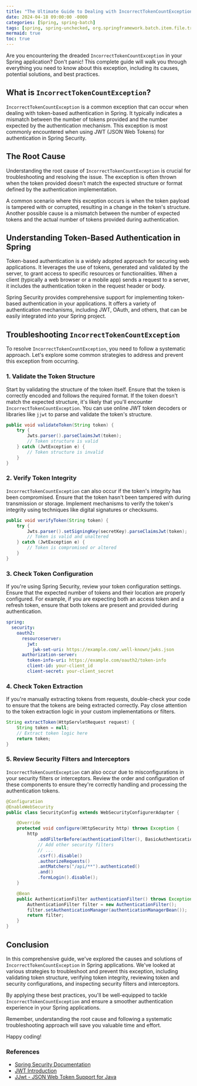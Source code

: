 ```yaml
---
title: "The Ultimate Guide to Dealing with IncorrectTokenCountException in Spring"
date: 2024-04-18 09:00:00 -0000
categories: [Spring, spring-batch]
tags: [spring, spring-unchecked, org.springframework.batch.item.file.transform]
mermaid: true
toc: true
---
```



Are you encountering the dreaded `IncorrectTokenCountException` in your Spring application? Don't panic! This complete guide will walk you through everything you need to know about this exception, including its causes, potential solutions, and best practices.

## What is `IncorrectTokenCountException`?

`IncorrectTokenCountException` is a common exception that can occur when dealing with token-based authentication in Spring. It typically indicates a mismatch between the number of tokens provided and the number expected by the authentication mechanism. This exception is most commonly encountered when using JWT (JSON Web Tokens) for authentication in Spring Security.

## The Root Cause

Understanding the root cause of `IncorrectTokenCountException` is crucial for troubleshooting and resolving the issue. The exception is often thrown when the token provided doesn't match the expected structure or format defined by the authentication implementation.

A common scenario where this exception occurs is when the token payload is tampered with or corrupted, resulting in a change in the token's structure. Another possible cause is a mismatch between the number of expected tokens and the actual number of tokens provided during authentication.

## Understanding Token-Based Authentication in Spring

Token-based authentication is a widely adopted approach for securing web applications. It leverages the use of tokens, generated and validated by the server, to grant access to specific resources or functionalities. When a client (typically a web browser or a mobile app) sends a request to a server, it includes the authentication token in the request header or body.

Spring Security provides comprehensive support for implementing token-based authentication in your applications. It offers a variety of authentication mechanisms, including JWT, OAuth, and others, that can be easily integrated into your Spring project.

## Troubleshooting `IncorrectTokenCountException`

To resolve `IncorrectTokenCountException`, you need to follow a systematic approach. Let's explore some common strategies to address and prevent this exception from occurring.

### 1. Validate the Token Structure

Start by validating the structure of the token itself. Ensure that the token is correctly encoded and follows the required format. If the token doesn't match the expected structure, it's likely that you'll encounter `IncorrectTokenCountException`. You can use online JWT token decoders or libraries like `jjwt` to parse and validate the token's structure.

```java
public void validateToken(String token) {
    try {
        Jwts.parser().parseClaimsJwt(token);
        // Token structure is valid
    } catch (JwtException e) {
        // Token structure is invalid
    }
}
```

### 2. Verify Token Integrity

`IncorrectTokenCountException` can also occur if the token's integrity has been compromised. Ensure that the token hasn't been tampered with during transmission or storage. Implement mechanisms to verify the token's integrity using techniques like digital signatures or checksums.

```java
public void verifyToken(String token) {
    try {
        Jwts.parser().setSigningKey(secretKey).parseClaimsJwt(token);
        // Token is valid and unaltered
    } catch (JwtException e) {
        // Token is compromised or altered
    }
}
```

### 3. Check Token Configuration

If you're using Spring Security, review your token configuration settings. Ensure that the expected number of tokens and their location are properly configured. For example, if you are expecting both an access token and a refresh token, ensure that both tokens are present and provided during authentication.

```yaml
spring:
  security:
    oauth2:
      resourceserver:
        jwt:
          jwk-set-uri: https://example.com/.well-known/jwks.json
      authorization-server:
        token-info-uri: https://example.com/oauth2/token-info
        client-id: your-client_id
        client-secret: your-client_secret
```

### 4. Check Token Extraction

If you're manually extracting tokens from requests, double-check your code to ensure that the tokens are being extracted correctly. Pay close attention to the token extraction logic in your custom implementations or filters.

```java
String extractToken(HttpServletRequest request) {
    String token = null;
    // Extract token logic here
    return token;
}
```

### 5. Review Security Filters and Interceptors

`IncorrectTokenCountException` can also occur due to misconfigurations in your security filters or interceptors. Review the order and configuration of these components to ensure they're correctly handling and processing the authentication tokens.

```java
@Configuration
@EnableWebSecurity
public class SecurityConfig extends WebSecurityConfigurerAdapter {

    @Override
    protected void configure(HttpSecurity http) throws Exception {
        http
            .addFilterBefore(authenticationFilter(), BasicAuthenticationFilter.class)
            // Add other security filters
            // ...
            .csrf().disable()
            .authorizeRequests()
            .antMatchers("/api/**").authenticated()
            .and()
            .formLogin().disable();
    }

    @Bean
    public AuthenticationFilter authenticationFilter() throws Exception {
        AuthenticationFilter filter = new AuthenticationFilter();
        filter.setAuthenticationManager(authenticationManagerBean());
        return filter;
    }
}
```

## Conclusion

In this comprehensive guide, we've explored the causes and solutions of `IncorrectTokenCountException` in Spring applications. We've looked at various strategies to troubleshoot and prevent this exception, including validating token structure, verifying token integrity, reviewing token and security configurations, and inspecting security filters and interceptors.

By applying these best practices, you'll be well-equipped to tackle `IncorrectTokenCountException` and ensure a smoother authentication experience in your Spring applications.

Remember, understanding the root cause and following a systematic troubleshooting approach will save you valuable time and effort.

Happy coding!

### References
- [Spring Security Documentation](https://docs.spring.io/spring-security/site/docs/current/reference/html5/)
- [JWT Introduction](https://jwt.io/introduction/)
- [JJwt - JSON Web Token Support for Java](https://github.com/jwtk/jjwt)

